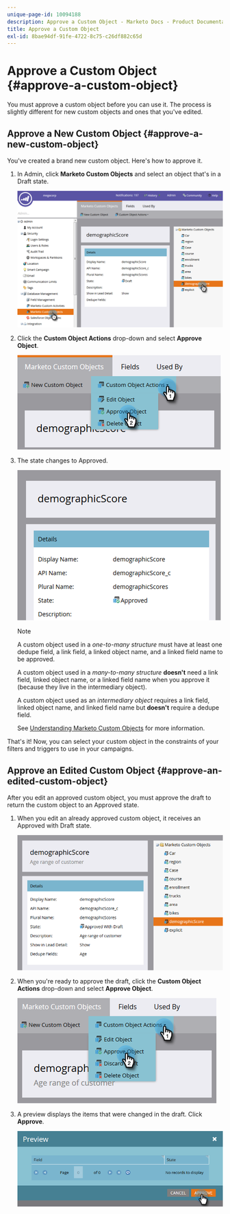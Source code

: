 ```yaml
---
unique-page-id: 10094188
description: Approve a Custom Object - Marketo Docs - Product Documentation
title: Approve a Custom Object
exl-id: 8bae94df-91fe-4722-8c75-c26df882c65d
---
```

# Approve a Custom Object {#approve-a-custom-object}

You must approve a custom object before you can use it. The process is slightly different for new custom objects and ones that you've edited.

## Approve a New Custom Object {#approve-a-new-custom-object}

You've created a brand new custom object. Here's how to approve it.

1. In Admin, click **Marketo Custom Objects** and select an object that's in a Draft state.

   ![](assets/one.png)

1. Click the **Custom Object Actions** drop-down and select **Approve Object**.

   ![](assets/two.png)

1. The state changes to Approved.

   ![](assets/three.png)

   >[!NOTE]
   >
   >A custom object used in a _one-to-many structure_ must have at least one dedupe field, a link field, a linked object name, and a linked field name to be approved.
   >
   >A custom object used in a _many-to-many structure_ **doesn't** need a link field, linked object name, or a linked field name when you approve it (because they live in the intermediary object).
   >
   >A custom object used as an _intermediary object_ requires a link field, linked object name, and linked field name but **doesn't** require a dedupe field.
   >
   >See [Understanding Marketo Custom Objects](/help/marketo/product-docs/administration/marketo-custom-objects/understanding-marketo-custom-objects.md) for more information.

That's it! Now, you can select your custom object in the constraints of your filters and triggers to use in your campaigns.

## Approve an Edited Custom Object {#approve-an-edited-custom-object}

After you edit an approved custom object, you must approve the draft to return the custom object to an Approved state.

1. When you edit an already approved custom object, it receives an Approved with Draft state.

   ![](assets/four.png)

1. When you're ready to approve the draft, click the **Custom Object Actions** drop-down and select **Approve Object**.

   ![](assets/five-1.png)

1. A preview displays the items that were changed in the draft. Click **Approve**.

   ![](assets/six-1.png)
